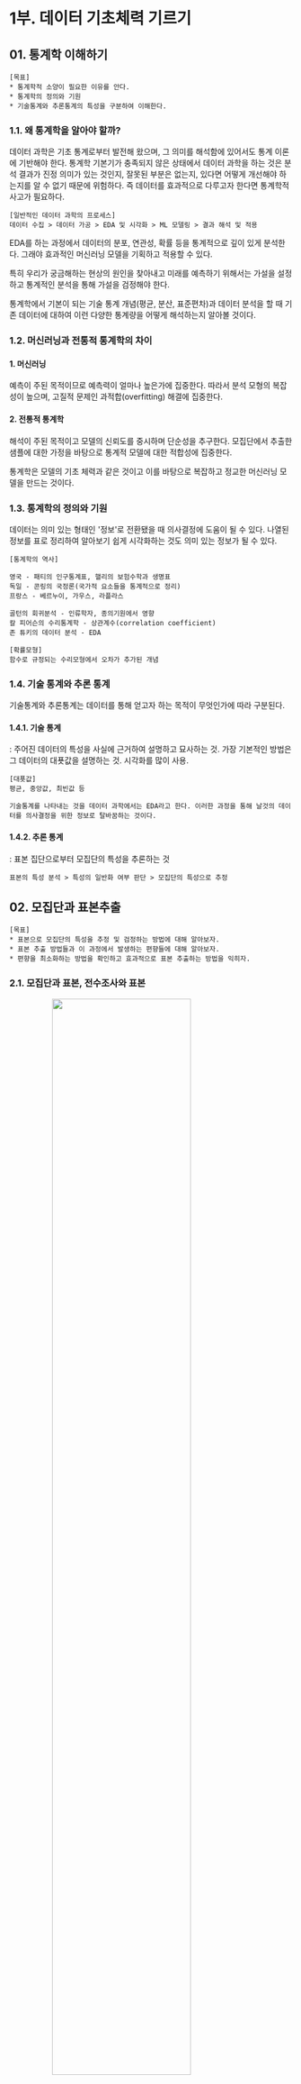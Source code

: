 # 1부. 데이터 기초체력 기르기

## 01. 통계학 이해하기
```
[목표]
* 통계학적 소양이 필요한 이유를 안다.
* 통계학의 정의와 기원
* 기술통계와 추론통계의 특성을 구분하여 이해한다.
```
### 1.1. 왜 통계학을 알아야 할까?
데이터 과학은 기초 통계로부터 발전해 왔으며, 그 의미를 해석함에 있어서도 통계 이론에 기반해야 한다. 통계학 기본기가 충족되지 않은 상태에서 데이터 과학을 하는 것은 분석 결과가 진정 의미가 있는 것인지, 잘못된 부분은 없는지, 있다면 어떻게 개선해야 하는지를 알 수 없기 때문에 위험하다. 즉 데이터를 효과적으로 다루고자 한다면 통계학적 사고가 필요하다.

```
[일반적인 데이터 과학의 프로세스]
데이터 수집 > 데이터 가공 > EDA 및 시각화 > ML 모델링 > 결과 해석 및 적용
```

EDA를 하는 과정에서 데이터의 분포, 연관성, 확률 등을 통계적으로 깊이 있게 분석한다. 그래야 효과적인 머신러닝 모델을 기획하고 적용할 수 있다.

특히 우리가 궁금해하는 현상의 원인을 찾아내고 미래를 예측하기 위해서는 가설을 설정하고 통계적인 분석을 통해 가설을 검정해야 한다.

통계학에서 기본이 되는 기술 통계 개념(평균, 분산, 표준편차)과 데이터 분석을 할 때 기존 데이터에 대하여 이런 다양한 통계량을 어떻게 해석하는지 알아볼 것이다.

### 1.2. 머신러닝과 전통적 통계학의 차이

#### 1. 머신러닝   
예측이 주된 목적이므로 예측력이 얼마나 높은가에 집중한다. 따라서 분석 모형의 복잡성이 높으며, 고질적 문제인 과적합(overfitting) 해결에 집중한다.

#### 2. 전통적 통계학
해석이 주된 목적이고 모델의 신뢰도를 중시하며 단순성을 추구한다. 모집단에서 추출한 샘플에 대한 가정을 바탕으로 통계적 모델에 대한 적합성에 집중한다.

통계학은 모델의 기초 체력과 같은 것이고 이를 바탕으로 복잡하고 정교한 머신러닝 모델을 만드는 것이다.


### 1.3. 통계학의 정의와 기원

데이터는 의미 있는 형태인 '정보'로 전환됐을 때 의사결정에 도움이 될 수 있다. 나열된 정보를 표로 정리하여 알아보기 쉽게 시각화하는 것도 의미 있는 정보가 될 수 있다.

```
[통계학의 역사]

영국 - 패티의 인구통계표, 핼리의 보험수학과 생명표
독일 - 콘링의 국정론(국가적 요소들을 통계적으로 정리)
프랑스 - 베르누이, 가우스, 라플라스

골턴의 회귀분석 - 인류학자, 종의기원에서 영향
칼 피어슨의 수리통계학 - 상관계수(correlation coefficient)
존 튜키의 데이터 분석 - EDA
```
```
[확률모형]
함수로 규정되는 수리모형에서 오차가 추가된 개념
```


### 1.4. 기술 통계와 추론 통계

기술통계와 추론통계는 데이터를 통해 얻고자 하는 목적이 무엇인가에 따라 구분된다.

#### 1.4.1. 기술 통계  
: 주어진 데이터의 특성을 사실에 근거하여 설명하고 묘사하는 것. 가장 기본적인 방법은 그 데이터의 대푯값을 설명하는 것. 시각화를 많이 사용.
```
[대푯값]
평균, 중앙값, 최빈값 등

기술통계를 나타내는 것을 데이터 과학에서는 EDA라고 한다. 이러한 과정을 통해 날것의 데이터를 의사결정을 위한 정보로 탈바꿈하는 것이다.
```

#### 1.4.2. 추론 통계  
: 표본 집단으로부터 모집단의 특성을 추론하는 것
```
표본의 특성 분석 > 특성의 일반화 여부 판단 > 모집단의 특성으로 추정
```


## 02. 모집단과 표본추출
```
[목표]
* 표본으로 모집단의 특성을 추정 및 검정하는 방법에 대해 알아보자.
* 표본 추출 방법들과 이 과정에서 발생하는 편향들에 대해 알아보자.
* 편향을 최소화하는 방법을 확인하고 효과적으로 표본 추출하는 방법을 익히자.
```
### 2.1. 모집단과 표본, 전수조사와 표본

<img src="../img/1.1.png" width= 70% style="display: block; margin: auto;">
<br>

최대한 모집단의 특성을 반영할 수 있도록 표본을 추출할 수 있어야 한다.

### 2.2. 표본조사를 하는 이유와 데이터과학 적용 방법

일반적으로 최소 200개 이상의 표본이 확보되면 모수와 표본 통계량의 차이가 거의 없어진다. 하지만 변수의 개수나 표본분산에 따라 더 많은 표본이 필요할 수 있다. 통계적으로 변수 하나당 최소 30개의 관측치가 필요하다. 

```
[표본집단 수 -> 모집단 수]

ex. 관악구에 살고 있는 길고양이가 총 몇 마리인지 알아내기

우선 관악구의 길고양이 중 일부, 예를 들어 100마리를 포획한다. 그리고 포획한 100마리를 알아볼 수 있는 표식을 남기고 다시 풀어준다. 그리고 며칠 후 다시 무작위로 100마리의 길고양이를 포획한다. 그러면 일부는 저번에 남겼던 표식이 있을 것이다.
```

$$
{100\over N} \approx {n\over 100}
$$

```
두 번째로 포획했던 100마리 길고양이 중 표식이 남아있는 n마리의 길고양이가 만일 10마리라면, 아래의 수식에 따라 N은 1,000으로 추정되므로 관악구의 길고양이의 수(모집단의 수)는 1,000마리라고 추정할 수 있다.
```

### 2.3. 표본추출에서 나타나는 편향의 종류

* 표본오차: 모집단과 표본의 자연 발생적인 변동
* 비표본오차: 표본 오차를 제외한 변동
* 편향: 비표본오차의 원인 중 하나, 표본에서 나타나는 모집단과의 체계적 차이
```
[표본 추출 과정에서 발생하는 편향]

# 표본추출편향: 표본 추출 과정에서 체계적 경향이 개입
ex. 전화 보급 대중화 전 전화 여론조사 > 부유한 가정 위주의 표본

# 가구편향: 부분 집단 단위에서 하나의 관측치씩 추출하는 경우 발생하는 편향
ex. 각 가구의 집 전화를 통해 여론조사를 실시하는 경우, 가족구성원이 많은 가정의 사람이 가족구성원이 적은 가정의 사람보다 추출될 확률이 줄어 전체적인 표본 균형이 맞지 않는 결과가 발생

# 무응답편향: 응답자와 비응답자 사이에 체계적 차이가 있는 경우
ex. 시간적 여유가 있어서 설문에 쉽게 응하는 사람과 바빠서 응답을 하지 않는 사람 간 차이가 있을 수 있음

# 응답편향: 설문 형식의 문제, 응답자의 심리적 이슈에 의해 표본이 영향을 받는 경우
ex. 선거 당일 출구조사에서, 설문자가 사회적 시선이나 여론의 분위기 때문에 일부러 거짓말을 하는 경우(브래들리 효과) 
```

이러한 표본 편향은 확률화(randomizaiton) 등의 방법을 통해 최소화하거나 없앨 수 있다.


### 2.4. 인지적 편향의 종류

앞장에서는 표본추출의 단계에서 수반되는 편향들에 대해 알아보았고, 이번에는 분석가의 성향이나 상황에 따라 비논리적인 추론을 내리는 패턴인 '인지적 편향'에 대해 알아보자.

```
[대표적인 인지적 편향]

# 확증 편향
자신이 본래 믿고 있는 대로 정보를 선택적으로 받아들이고 임의로 판단하는 편향
분석가가 원하는 가설에 유리한 방향으로 정보를 수집하고 해석하는 것을 '데이터를 마사지한다'라고 표현한다.

# 기준점 편향
분석가가 가장 처음에 접하는 정보에 지나치게 매몰되는 편향

# 선택 지원 편향
확증 편향과 유사
**본인이 의사결정을 내리는 순간** 그 선택의 긍정적인 부분에 대해 더 많이 생각하고 그 결정에 반대되는 증거를 무시하게 되는 편향

# 분모 편향
분수 전체가 아닌 분자에만 집중하여 현황을 왜곡하여 판단하게 되는 편향
비율로 판단하는 것이 중요
주의할 점은 비율도 분모 편향의 영향을 받을 수 있다는 점임. 예를 들어 1990년대 국내 은행 평균 예금 금리는 10% 안팎. 그러나 물가 상승률을 분모로 적용하면 1990년대의 금리가 결코 2020년대보다 훌륭하다고 할 수 없다.

# 생존자 편향
소수의 성공한 사례를 일반화된 것으로 인식함으로써 나타나는 편향
ex. 제2차 세계대전 당시 전장에서 돌아온 전투기들의 총탄 자국을 분석하여 취약한 부분을 보강하기로 하였다. 엔지니어들은 외상이 많은 부분에 추가 장갑을 덧대면 생존율이 높아질 것이라고 했으나 연구원은 전장에서 돌아온 전투기들은 치명적인 부분에 총탄을 덜 맞았기 때문에 돌아올 수 있었던 것이라고 분석하였다. 
```

### 2.5. 머신러닝 모델 측면의 편향과 분산

편향이 머신러닝 모델에서 어떻게 나타나는지 아는 것도 상당히 중요하다.
* 편향   
: 예측값들이 정답과 일정하게 차이가 나는 정도   
: 실제값과 예측값의 차이
* 분산   
: 주어진 데이터 포인트(예를 들어 평균)에 대한 모델 예측의 가변성   
: 예측값들의 변동성

<img src="../img/1.2.png" width= 70% style="display: block; margin: auto;">
<br>


```
# 모델 A: 정답 값을 대략적으로 예측
# 모델 B: 정확히 예측
```

편향과 분산은 trade-off 관계

<img src="../img/1.3.png" width= 70% style="display: block; margin: auto;">
<br>

### 2.6. 표본 편향을 최소화하기 위한 표본 추출 방법

```
[표본 추출]

1. 데이터 수집 단계의 표본 추출
> 일반적인 통계 서적에서 다루는 표본 추출

2. 기업이 이미 갖고 있는 빅데이터에서 분석 모델링을 위한 적절한 크기의 표본 데이터를 추출
> 실무에서 사용하는 표본 추출
```

```
[확률 표본추출방법]

# 단순 임의 추출방법
random, 모집단에 대한 사전지식이 없는 경우 유용한 방법

# 계층적 표본추출방법
모든 구성단위에 일련번호를 부여한 뒤 일정한 간격으로 표본을 선택하는 방법

# 층화 표본추출방법
모집단이 특정 기준으로 분류 가능할 때 유용한 방법
단순 임의 추출방법으로 표본을 선정하는 경우 표본이 편중될 수 있는 위험을 보완

# 군집 표본추출방법
층화 표본추출방법처럼 특정한 기준으로 모집단을 분류한 뒤, 그 중 하나의 소집단을 선택하여 분석하는 방법
모집단이 방대한 상황에서 표본추출이 쉽지 않은 경우 유용한 방법
```

<img src="../img/1.4.png" width= 70% style="display: block; margin: auto;">
<br>


```
[복원추출과 비복원추출]

# 복원추출: 동일한 표본이 중복해서 선택될 수 있음
# 비복원추출: 표본을 추출하면, 다음 표본 추출 확률에 영향을 줌

일반적으로 모집단에 비해 추출하려는 표본의 양이 작으면 복원추출이나 비복원추출이나 차이가 거의 없다. 하지만 모집단의 크기가 별로 크기 않거나 추출하는 표본이 20% 이상으로 많은 경우에는 복원추출 방식이 편향을 더 줄일 수 있다.
```


## 03. 변수와 척도
```
[목표]
* 독립변수, 종속변수 개념 이해하기
* 인과관계, 상관관계, 의사관계 알아보기
* 척도(변수의 데이터적 속성)의 종류 알아보기
```
### 3.1. 변수의 종류

변수는 연산을 하는 것이 의미가 있는가에 따라 양적변수와 질적변수로 구분된다.
* 양적변수
    - 이산변수: 사람의 수, 휴대폰 판매량과 같이 정숫값만 취할 수 있는 변수
    - 연속변수: 길이나 무게처럼 연속적인 모든 실숫값을 취할 수 있는 변수
* 질적변수: 성별, 종교, 직업 등과 같은 비계량적 변수. 속성을 숫자로 변환하더라도 수치적 의미는 가지고 있지 않다.

변수의 관계적 측면으로 보면, 독립변수와 종속변수가 관계의 핵심이다. 이 둘은 원인과 결과의 관계이다.
```
[독립변수와 종속변수의 다양한 명칭]

# 독립변수 = feature
          = input variable
          = 설명변수
# 종속변수 = target variable
          = outcome variable
          = 반응변수
```

독립변수와 종속변수는 기본적으로 서로 상관관계를 갖고 있다.(단순한 상관관계가 아니라 인과관계를 갖고 있어야 한다.) 유의할 점은 독립변수 간에도 상관관계를 가질 수 있다는 점이다. 독립변수 간에는 상관관계가 없어야 한다. 독립변수 간의 상관관계가 높으면(**다중공선성** 문제) 독립변수들과 종속변수와의 연관성을 측정하기 어렵다.


```
# 통제변수: 실험이나 설문조사를 할 때 종속변수에 영향을 줄 수 있는 외부 요소를 통제하기 위해 사용되는 변수
```

### 3.2. 변수 관계의 종류

변수 간의 관계가 항상 단순한 인과관계만 있지는 않을 것이다. 인과관계 외에도 상관관계, 독립관계, 의사관계, 양방향적 인과관계, 조절관계, 매개관계 등이 있다.
```
# 상관관계: 변수 간 관련성이 존재하는 관계. 인과관계의 상위개념.

# 독립관계: '상관계수 = 0'인 관계

# 의사관계: 변수 간 상관성은 있지만, 그 상관성이 다른 변수에 의해 나타난 관계
ex. 일별 아이스크림 판매량과 익사사고 발생 수에 높은 상관관계가 나타났다고 하자. '기온'이라는 제3의 변수와의 관계 때문이다.

# 양방향적 인과관계: 두 변수가 서로 간에 인과적 영향을 미치는 관계
ex. A 기업의 투자금과 매출액의 관계
초기투자 > 매출액 증가 > 후기투자 > 매출액 증가

# 조절관계: 독립변수와 종속변수 사이에서 강하고 불확정적인 영향을 미치는 관계, 독립변수와 종속변수 간 관계의 강도를 조절해주는 역할
ex. 직원들의 업무만족도에 따른 기업매출의 변화를 알아보는 모델에서 '성별' 변수 추가

# 매개관계: 독립변수와 종속변수의 중간에서 개입하여 독립변수의 영향을 종속변수에 전달하는 관계. 따라서 매개관계에서는 시간적 차원이 포함되어 있다. 매개관계는 조절관계와 달리 독립변수, 종속변수와 직접 영향을 주고 받으며 독립변수의 영향을 종속변수로 전달하는 역할을 한다.
```

### 3.3. 척도의 종류

원활한 데이터 분석을 하기 위해서는 데이터를 통계적 분석이 가능하도록 객관적 척도로 변환하는 작업이 우선되어야 한다. 척도는 측정하고자 하는 대상을 수치화하는 것에 사용되는 일종의 측정 도구이다.

<img src="../img/1.5.jpg" width= 70% style="display: block; margin: auto;">
<br>

```
우선 변수가 질적/양적이나에 따라 질적척도(범주형)와 양적척도(연속형)로 분류된다.

# 질적척도
## 명목척도(nominal): 속성값을 범주로 나타냄, 다른 척도들보다 정보량이 가장 적다.
## 서열척도: 속성값을 순위로 나타냄, 대상 간 순위와 우위에 대한 정보를 포함

# 양적척도
## 등간척도: 서열척도가 갖고 있는 정보와 함께 조사대상이 갖고 있는 속성의 상대적 크기의 차이를 비교 가능
## 비율척도: 가장 많은 정보를 담을 수 있는 척도. 절대적 기준을 통한 비율 정보까지 포함. 가감승계가 모두 가능.
```

데이터 분석 프로젝트를 진행하게 되면 우선 적합한 분석 방법을 잘 선택해야 한다. 변수의 척도와 종속변수의 유무에 따라 적절한 분석방법을 선택하는 가이드라인을 확인해보자.

<img src="../img/1.6.jpg" width= 100% style="display: block; margin: auto;">
<br>